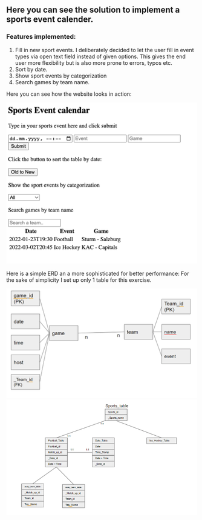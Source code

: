## Here you can see the solution to implement a sports event calender.

### Features implemented: 
1. Fill in new sport events. I deliberately decided to let the user fill in event types via open text field instead of given options. This gives the end user more flexibility but is also more prone to errors, typos etc.
2. Sort by date.
3. Show sport events by categorization
4. Search games by team name.

Here you can see how the website looks in action:

![Screenshot](sportradar.png)

Here is a simple ERD an a more sophisticated for better performance:
For the sake of simplicity I set up only 1 table for this exercise.

![Screenshot](ERD_sportradar.png)
![Screenshot](ERD_more.png)
